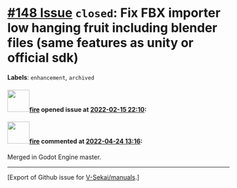 # [\#148 Issue](https://github.com/V-Sekai/manuals/issues/148) `closed`: Fix FBX importer low hanging fruit including blender files (same features as unity or official sdk)
**Labels**: `enhancement`, `archived`


#### <img src="https://avatars.githubusercontent.com/u/32321?u=c2e06a3d2b49a467aa907e54aa259516440267cc&v=4" width="50">[fire](https://github.com/fire) opened issue at [2022-02-15 22:10](https://github.com/V-Sekai/manuals/issues/148):



#### <img src="https://avatars.githubusercontent.com/u/32321?u=c2e06a3d2b49a467aa907e54aa259516440267cc&v=4" width="50">[fire](https://github.com/fire) commented at [2022-04-24 13:16](https://github.com/V-Sekai/manuals/issues/148#issuecomment-1107840196):

Merged in Godot Engine master.


-------------------------------------------------------------------------------



[Export of Github issue for [V-Sekai/manuals](https://github.com/V-Sekai/manuals).]
